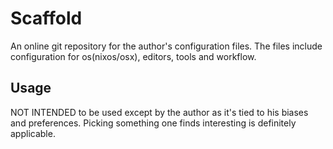 # Scaffold

An online git repository for the author's configuration files.
The files include configuration for os(nixos/osx), editors, tools and workflow.

## Usage

NOT INTENDED to be used except by the author as it's tied to his biases and preferences.
Picking something one finds interesting is definitely applicable.
